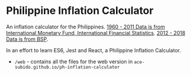 # Philippine Inflation Calculator

An inflation calculator for the Philippines. [1960 - 2011 Data is from International Monetary Fund, International Financial Statistics](https://www.indexmundi.com/facts/philippines/inflation). [2012 - 2018 Data is from BSP](http://www.bsp.gov.ph/statistics/spei_new/tab34_inf.htm).

In an effort to learn ES6, Jest and React, a Philippine Inflation Calculator.

- `/web` - contains all the files for the web version in `ace-subido.github.io/ph-inflation-calculator`
